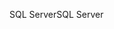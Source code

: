 <span data-ttu-id="2ea77-101">SQL Server</span><span class="sxs-lookup"><span data-stu-id="2ea77-101">SQL Server</span></span>